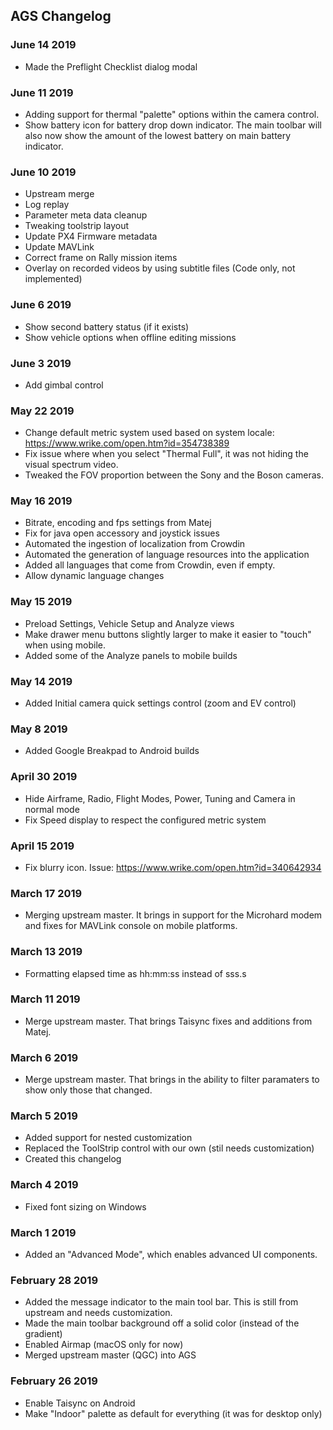 ## AGS Changelog

### June 14 2019

* Made the Preflight Checklist dialog modal

### June 11 2019

* Adding support for thermal "palette" options within the camera control.
* Show battery icon for battery drop down indicator. The main toolbar will also now show the amount of the lowest battery on main battery indicator.

### June 10 2019

* Upstream merge
* Log replay
* Parameter meta data cleanup
* Tweaking toolstrip layout
* Update PX4 Firmware metadata
* Update MAVLink
* Correct frame on Rally mission items
* Overlay on recorded videos by using subtitle files (Code only, not implemented)

### June 6 2019

* Show second battery status (if it exists)
* Show vehicle options when offline editing missions

### June 3 2019

* Add gimbal control

### May 22 2019

* Change default metric system used based on system locale: https://www.wrike.com/open.htm?id=354738389
* Fix issue where when you select "Thermal Full", it was not hiding the visual spectrum video.
*	Tweaked the FOV proportion between the Sony and the Boson cameras.

### May 16 2019

*   Bitrate, encoding and fps settings from Matej
*   Fix for java open accessory and joystick issues
*   Automated the ingestion of localization from Crowdin
*   Automated the generation of language resources into the application
*   Added all languages that come from Crowdin, even if empty.
*   Allow dynamic language changes

### May 15 2019

*   Preload Settings, Vehicle Setup and Analyze views
*   Make drawer menu buttons slightly larger to make it easier to "touch" when using mobile.
*   Added some of the Analyze panels to mobile builds

### May 14 2019

*   Added Initial camera quick settings control (zoom and EV control)

### May 8 2019

*   Added Google Breakpad to Android builds

### April 30 2019

*   Hide Airframe, Radio, Flight Modes, Power, Tuning and Camera in normal mode
*   Fix Speed display to respect the configured metric system

### April 15 2019

*   Fix blurry icon. Issue: https://www.wrike.com/open.htm?id=340642934

### March 17 2019

*   Merging upstream master. It brings in support for the Microhard modem and fixes for MAVLink console on mobile platforms.

### March 13 2019

*   Formatting elapsed time as hh:mm:ss instead of sss.s

### March 11 2019

*   Merge upstream master. That brings Taisync fixes and additions from Matej.

### March 6 2019

*   Merge upstream master. That brings in the ability to filter paramaters to show only those that changed.

### March 5 2019

*   Added support for nested customization
*   Replaced the ToolStrip control with our own (stil needs customization)
*   Created this changelog

### March 4 2019

*   Fixed font sizing on Windows

### March 1 2019

*   Added an "Advanced Mode", which enables advanced UI components.

### February 28 2019

*   Added the message indicator to the main tool bar. This is still from upstream and needs customization.
*   Made the main toolbar background off a solid color (instead of the gradient)
*   Enabled Airmap (macOS only for now)
*   Merged upstream master (QGC) into AGS

### February 26 2019

*   Enable Taisync on Android
*   Make "Indoor" palette as default for everything (it was for desktop only)


